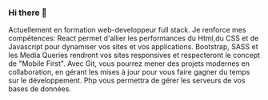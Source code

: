 ### Hi there 👋

Actuellement en formation web-developpeur full stack. Je renforce mes compétences:
React permet d'allier les performances du Html,du CSS et de Javascript pour dynamiser vos sites et vos applications.
Bootstrap, SASS et les Media Queries rendront vos sites responsives et respecteront le concept de "Mobile First".
Avec Git, vous pourrez mener des projets modernes en collaboration, en gérant les mises à jour pour vous faire gagner du temps sur le développement.
Php vous permettra de gérer les serveurs de vos bases de données.

<!--
**cyrisa02/cyrisa02** is a ✨ _special_ ✨ repository because its `README.md` (this file) appears on your GitHub profile.
<h1 align="center">Hi 👋, I'm Cyril Gourdon</h1>
<h3 align="center">A passionate Backend developer from France</h3>

- 🔭 I’m currently working on [asdec](https://github.com/cyrisa02/asdec)

- 🌱 I’m currently learning **React, Tailwind, Docker, Laravel**

- 👨‍💻 All of my projects are available at [https://github.com/cyrisa02](https://github.com/cyrisa02)

- 📫 How to reach me **cyril.gourdon.02@gmail.com**

<h3 align="left">Connect with me:</h3>
<p align="left">
<a href="https://linkedin.com/in/cyril-gourdon-web-developpeur-symfony-soissons" target="blank"><img align="center" src="https://raw.githubusercontent.com/rahuldkjain/github-profile-readme-generator/master/src/images/icons/Social/linked-in-alt.svg" alt="cyril-gourdon-web-developpeur-symfony-soissons" height="30" width="40" /></a>
<a href="https://fb.com/atelier du cabriolet" target="blank"><img align="center" src="https://raw.githubusercontent.com/rahuldkjain/github-profile-readme-generator/master/src/images/icons/Social/facebook.svg" alt="atelier du cabriolet" height="30" width="40" /></a>
<a href="https://www.youtube.com/c/https://www.youtube.com/channel/ucwx0nluqwhxvly5v_u-ll4q" target="blank"><img align="center" src="https://raw.githubusercontent.com/rahuldkjain/github-profile-readme-generator/master/src/images/icons/Social/youtube.svg" alt="https://www.youtube.com/channel/ucwx0nluqwhxvly5v_u-ll4q" height="30" width="40" /></a>
<a href="https://discord.gg/cyrisa02#8061" target="blank"><img align="center" src="https://raw.githubusercontent.com/rahuldkjain/github-profile-readme-generator/master/src/images/icons/Social/discord.svg" alt="cyrisa02#8061" height="30" width="40" /></a>
</p>

<h3 align="left">Languages and Tools:</h3>
<p align="left"> <a href="https://www.gnu.org/software/bash/" target="_blank" rel="noreferrer"> <img src="https://www.vectorlogo.zone/logos/gnu_bash/gnu_bash-icon.svg" alt="bash" width="40" height="40"/> </a> <a href="https://getbootstrap.com" target="_blank" rel="noreferrer"> <img src="https://raw.githubusercontent.com/devicons/devicon/master/icons/bootstrap/bootstrap-plain-wordmark.svg" alt="bootstrap" width="40" height="40"/> </a> <a href="https://www.figma.com/" target="_blank" rel="noreferrer"> <img src="https://www.vectorlogo.zone/logos/figma/figma-icon.svg" alt="figma" width="40" height="40"/> </a> <a href="https://git-scm.com/" target="_blank" rel="noreferrer"> <img src="https://www.vectorlogo.zone/logos/git-scm/git-scm-icon.svg" alt="git" width="40" height="40"/> </a> <a href="https://heroku.com" target="_blank" rel="noreferrer"> <img src="https://www.vectorlogo.zone/logos/heroku/heroku-icon.svg" alt="heroku" width="40" height="40"/> </a> <a href="https://www.w3.org/html/" target="_blank" rel="noreferrer"> <img src="https://raw.githubusercontent.com/devicons/devicon/master/icons/html5/html5-original-wordmark.svg" alt="html5" width="40" height="40"/> </a> <a href="https://www.linux.org/" target="_blank" rel="noreferrer"> <img src="https://raw.githubusercontent.com/devicons/devicon/master/icons/linux/linux-original.svg" alt="linux" width="40" height="40"/> </a> <a href="https://mariadb.org/" target="_blank" rel="noreferrer"> <img src="https://www.vectorlogo.zone/logos/mariadb/mariadb-icon.svg" alt="mariadb" width="40" height="40"/> </a> <a href="https://www.mysql.com/" target="_blank" rel="noreferrer"> <img src="https://raw.githubusercontent.com/devicons/devicon/master/icons/mysql/mysql-original-wordmark.svg" alt="mysql" width="40" height="40"/> </a> <a href="https://postman.com" target="_blank" rel="noreferrer"> <img src="https://www.vectorlogo.zone/logos/getpostman/getpostman-icon.svg" alt="postman" width="40" height="40"/> </a> <a href="https://symfony.com" target="_blank" rel="noreferrer"> <img src="https://symfony.com/logos/symfony_black_03.svg" alt="symfony" width="40" height="40"/> </a> </p>

Here are some ideas to get you started:

- 🔭 I’m currently working on ...
- 🌱 I’m currently learning ...
- 👯 I’m looking to collaborate on ...
- 🤔 I’m looking for help with ...
- 💬 Ask me about ...
- 📫 How to reach me: ...
- 😄 Pronouns: ...
- ⚡ Fun fact: ...
-->
